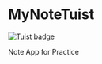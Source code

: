 # MyNoteTuist

[![Tuist badge](https://img.shields.io/badge/Powered%20by-Tuist-blue)](https://tuist.io)

Note App for Practice

